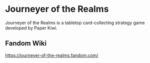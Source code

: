 # Journeyer of the Realms

Journeyer of the Realms is a tabletop card-collecting strategy game developed by Paper Kiwi.

## Fandom Wiki

<https://journeyer-of-the-realms.fandom.com/>

